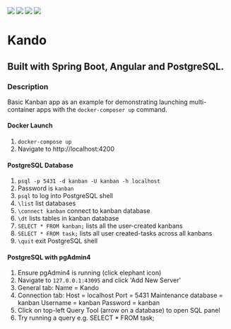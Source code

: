 ![](https://github.com/Lylio/image-repo/blob/master/logos/java.png?raw=true)
![](https://github.com/Lylio/image-repo/blob/master/logos/spring-boot.png?raw=true)
![](https://github.com/Lylio/image-repo/blob/master/logos/angular.png?raw=true)
![](https://github.com/Lylio/image-repo/blob/master/logos/postgres.png?raw=true)
# Kando
## Built with Spring Boot, Angular and PostgreSQL.

### Description
Basic Kanban app as an example for demonstrating launching multi-container apps with the 
`docker-composer up` command.<br>

#### Docker Launch
1. `docker-compose up`
2. Navigate to http://localhost:4200

#### PostgreSQL Database
1. `psql -p 5431 -d kanban -U kanban -h localhost`
2. Password is `kanban`
3. `psql` to log into PostgreSQL shell
4. `\list` list databases
5. `\connect kanban` connect to kanban database
6. `\dt` lists tables in kanban database
7. `SELECT * FROM kanban;` lists all the user-created kanbans
8. `SELECT * FROM task;` lists all user created-tasks across all kanbans
9. `\quit` exit PostgreSQL shell

#### PostgreSQL with pgAdmin4
1. Ensure pgAdmin4 is running (click elephant icon)
2. Navigate to `127.0.0.1:43095` and click 'Add New Server'
3. General tab: Name = Kando
4. Connection tab: 
Host = localhost
Port = 5431
Maintenance database = kanban
Username = kanban
Password = kanban
5. Click on top-left Query Tool (arrow on a database) to open SQL panel
6. Try running a query e.g. SELECT * FROM task;
